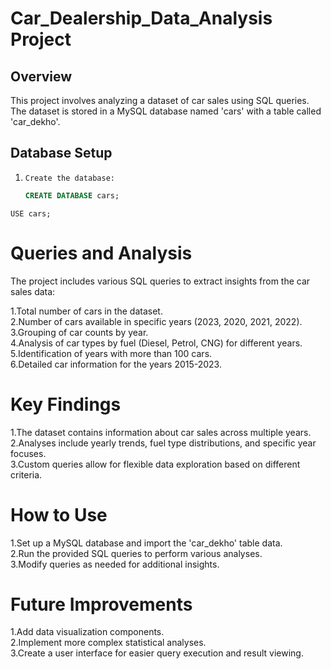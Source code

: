 # Car_Dealership_Data_Analysis Project

## Overview
This project involves analyzing a dataset of car sales using SQL queries. The dataset is stored in a MySQL database named 'cars' with a table called 'car_dekho'.

## Database Setup
1. `Create the database:`
   ```sql
   CREATE DATABASE cars;
 `USE cars;`

# Queries and Analysis
The project includes various SQL queries to extract insights from the car sales data:

1.Total number of cars in the dataset.<br>
2.Number of cars available in specific years (2023, 2020, 2021, 2022).<br>
3.Grouping of car counts by year.<br>
4.Analysis of car types by fuel (Diesel, Petrol, CNG) for different years.<br>
5.Identification of years with more than 100 cars.<br>
6.Detailed car information for the years 2015-2023.<br>

# Key Findings

1.The dataset contains information about car sales across multiple years.<br>
2.Analyses include yearly trends, fuel type distributions, and specific year focuses.<br>
3.Custom queries allow for flexible data exploration based on different criteria.<br>

# How to Use

1.Set up a MySQL database and import the 'car_dekho' table data.<br>
2.Run the provided SQL queries to perform various analyses.<br>
3.Modify queries as needed for additional insights.<br>

# Future Improvements

1.Add data visualization components.<br>
2.Implement more complex statistical analyses.<br>
3.Create a user interface for easier query execution and result viewing.<br>
